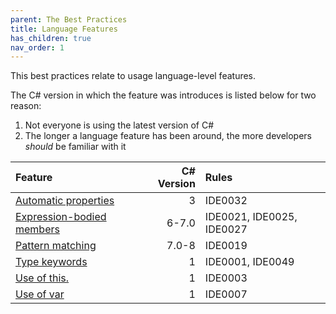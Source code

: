 ```yaml
---
parent: The Best Practices
title: Language Features
has_children: true
nav_order: 1
---
```


This best practices relate to usage language-level features.

The C# version in which the feature was introduces is listed below for two reason:

1. Not everyone is using the latest version of C#
2. The longer a language feature has been around, the more developers *should* be familiar with it

| Feature | C# Version | Rules
|:-|-:|:-|
| [Automatic properties](auto_properties.md) | 3 | IDE0032 |
| [Expression-bodied members](expression_bodied_members.md) | 6-7.0 | IDE0021, IDE0025, IDE0027 |
| [Pattern matching](pattern_matching.md) | 7.0-8 | IDE0019 |
| [Type keywords](type_keywords.md) | 1 | IDE0001, IDE0049 |
| [Use of this.](use_of_this.md) | 1 | IDE0003 |
| [Use of var](use_of_var.md) | 1 | IDE0007 |
